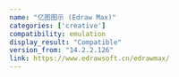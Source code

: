 ```yaml
---
name: "亿图图示 (Edraw Max)"
categories: ['creative']
compatibility: emulation
display_result: "Compatible"
version_from: "14.2.2.126"
link: https://www.edrawsoft.cn/edrawmax/
---
```

